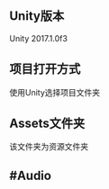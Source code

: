 Unity版本
----------
Unity 2017.1.0f3 

项目打开方式
----------
使用Unity选择项目文件夹

Assets文件夹
---------
该文件夹为资源文件夹

#Audio
-------

